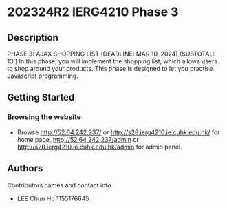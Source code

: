 # 202324R2 IERG4210 Phase 3

## Description

PHASE 3: AJAX SHOPPING LIST (DEADLINE: MAR 10, 2024) (SUBTOTAL: 13')
In this phase, you will implement the shopping list, which allows users to shop around your products. This phase is designed to let you practise Javascript programming.

## Getting Started

### Browsing the website

* Browse http://52.64.242.237/ or http://s28.ierg4210.ie.cuhk.edu.hk/ for home page, http://52.64.242.237/admin or http://s28.ierg4210.ie.cuhk.edu.hk/admin for admin panel.

## Authors

Contributors names and contact info

* LEE Chun Ho 1155176645
